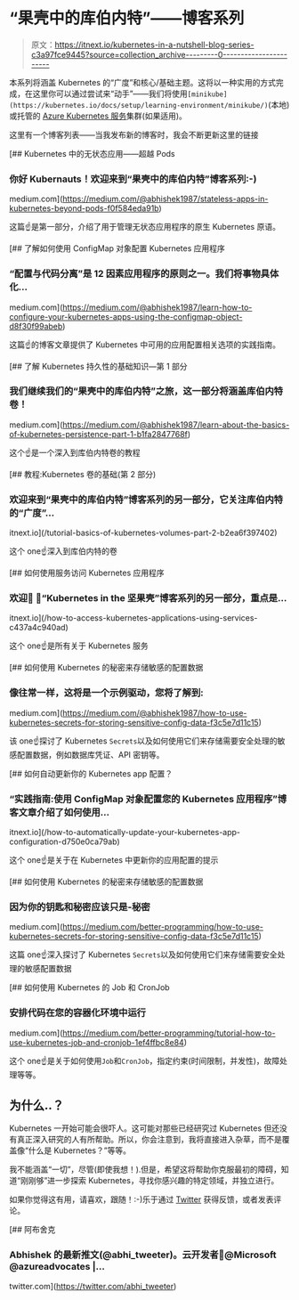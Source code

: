 # “果壳中的库伯内特”——博客系列

> 原文：<https://itnext.io/kubernetes-in-a-nutshell-blog-series-c3a97fce9445?source=collection_archive---------0----------------------->

本系列将涵盖 Kubernetes 的“广度”和核心/基础主题。这将以一种实用的方式完成，在这里你可以通过尝试来“动手”——我们将使用`[minikube](https://kubernetes.io/docs/setup/learning-environment/minikube/)`(本地)或托管的 [Azure Kubernetes 服务](https://docs.microsoft.com/azure/aks/?WT.mc_id=medium-blog-abhishgu)集群(如果适用)。

这里有一个博客列表——当我发布新的博客时，我会不断更新这里的链接

[](https://medium.com/@abhishek1987/stateless-apps-in-kubernetes-beyond-pods-f0f584eda91b) [## Kubernetes 中的无状态应用——超越 Pods

### 你好 Kubernauts！欢迎来到“果壳中的库伯内特”博客系列:-)

medium.com](https://medium.com/@abhishek1987/stateless-apps-in-kubernetes-beyond-pods-f0f584eda91b) 

这篇☝️是第一部分，介绍了用于管理无状态应用程序的原生 Kubernetes 原语。

[](https://medium.com/@abhishek1987/learn-how-to-configure-your-kubernetes-apps-using-the-configmap-object-d8f30f99abeb) [## 了解如何使用 ConfigMap 对象配置 Kubernetes 应用程序

### “配置与代码分离”是 12 因素应用程序的原则之一。我们将事物具体化…

medium.com](https://medium.com/@abhishek1987/learn-how-to-configure-your-kubernetes-apps-using-the-configmap-object-d8f30f99abeb) 

这篇☝️的博客文章提供了 Kubernetes 中可用的应用配置相关选项的实践指南。

[](https://medium.com/@abhishek1987/learn-about-the-basics-of-kubernetes-persistence-part-1-b1fa2847768f) [## 了解 Kubernetes 持久性的基础知识—第 1 部分

### 我们继续我们的“果壳中的库伯内特”之旅，这一部分将涵盖库伯内特卷！

medium.com](https://medium.com/@abhishek1987/learn-about-the-basics-of-kubernetes-persistence-part-1-b1fa2847768f) 

这个☝️是一个深入到库伯内特卷的教程

[](/tutorial-basics-of-kubernetes-volumes-part-2-b2ea6f397402) [## 教程:Kubernetes 卷的基础(第 2 部分)

### 欢迎来到“果壳中的库伯内特”博客系列的另一部分，它关注库伯内特的“广度”…

itnext.io](/tutorial-basics-of-kubernetes-volumes-part-2-b2ea6f397402) 

这个 one☝️深入到库伯内特的卷

 [## 如何使用服务访问 Kubernetes 应用程序

### 欢迎👋 👋“Kubernetes in the 坚果壳”博客系列的另一部分，重点是…

itnext.io](/how-to-access-kubernetes-applications-using-services-c437a4c940ad) 

这个 one☝️是所有关于 Kubernetes 服务

 [## 如何使用 Kubernetes 的秘密来存储敏感的配置数据

### 像往常一样，这将是一个示例驱动，您将了解到:

medium.com](https://medium.com/@abhishek1987/how-to-use-kubernetes-secrets-for-storing-sensitive-config-data-f3c5e7d11c15) 

该 one☝️探讨了 Kubernetes `Secrets`以及如何使用它们来存储需要安全处理的敏感配置数据，例如数据库凭证、API 密钥等。

[](/how-to-automatically-update-your-kubernetes-app-configuration-d750e0ca79ab) [## 如何自动更新你的 Kubernetes app 配置？

### “实践指南:使用 ConfigMap 对象配置您的 Kubernetes 应用程序”博客文章介绍了如何使用…

itnext.io](/how-to-automatically-update-your-kubernetes-app-configuration-d750e0ca79ab) 

这个 one☝️是关于在 Kubernetes 中更新你的应用配置的提示

[](https://medium.com/better-programming/how-to-use-kubernetes-secrets-for-storing-sensitive-config-data-f3c5e7d11c15) [## 如何使用 Kubernetes 的秘密来存储敏感的配置数据

### 因为你的钥匙和秘密应该只是-秘密

medium.com](https://medium.com/better-programming/how-to-use-kubernetes-secrets-for-storing-sensitive-config-data-f3c5e7d11c15) 

这篇 one☝️深入探讨了 Kubernetes `Secrets`以及如何使用它们来存储需要安全处理的敏感配置数据

[](https://medium.com/better-programming/tutorial-how-to-use-kubernetes-job-and-cronjob-1ef4ffbc8e84) [## 如何使用 Kubernetes 的 Job 和 CronJob

### 安排代码在您的容器化环境中运行

medium.com](https://medium.com/better-programming/tutorial-how-to-use-kubernetes-job-and-cronjob-1ef4ffbc8e84) 

这个 one☝️是关于如何使用`Job`和`CronJob`，指定约束(时间限制，并发性)，故障处理等等。

## 为什么..？

Kubernetes 一开始可能会很吓人。这可能对那些已经研究过 Kubernetes 但还没有真正深入研究的人有所帮助。所以，你会注意到，我将直接进入杂草，而不是覆盖像“什么是 Kubernetes？”等等。

我不能涵盖“一切”，尽管(即使我想！).但是，希望这将帮助你克服最初的障碍，知道“刚刚够”进一步探索 Kubernetes，寻找你感兴趣的特定领域，并独立进行。

如果你觉得这有用，请喜欢，跟随！:-)乐于通过 [Twitter](https://twitter.com/abhi_tweeter) 获得反馈，或者发表评论。

[](https://twitter.com/abhi_tweeter) [## 阿布舍克

### Abhishek 的最新推文(@abhi_tweeter)。云开发者🥑@Microsoft @azureadvocates |…

twitter.com](https://twitter.com/abhi_tweeter)